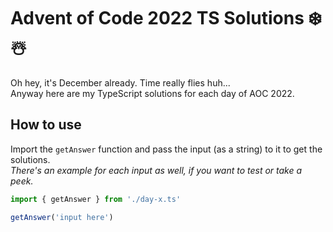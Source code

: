 # Advent of Code 2022 TS Solutions ❄️☃️
Oh hey, it's December already. Time really flies huh...  
Anyway here are my TypeScript solutions for each day of AOC 2022.

## How to use
Import the `getAnswer` function and pass the input (as a string) to it to get the solutions.  
*There's an example for each input as well, if you want to test or take a peek.*
```ts
import { getAnswer } from './day-x.ts'

getAnswer('input here')
```
